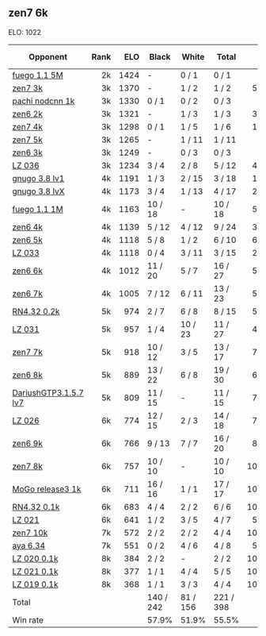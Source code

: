 ## zen7 6k ##

ELO: 1022

Opponent | Rank | ELO | Black | White | Total | Win rate
---------|-----:|----:|-------|-------|-------|-------:
[fuego 1.1 5M](fuego%201.1%205M.md) | 2k | 1424 | - | 0 / 1 | 0 / 1 | 0.0%
[zen7 3k](zen7%203k.md) | 3k | 1370 | - | 1 / 2 | 1 / 2 | 50.0%
[pachi nodcnn 1k](pachi%20nodcnn%201k.md) | 3k | 1330 | 0 / 1 | 0 / 2 | 0 / 3 | 0.0%
[zen6 2k](zen6%202k.md) | 3k | 1321 | - | 1 / 3 | 1 / 3 | 33.3%
[zen7 4k](zen7%204k.md) | 3k | 1298 | 0 / 1 | 1 / 5 | 1 / 6 | 16.7%
[zen7 5k](zen7%205k.md) | 3k | 1265 | - | 1 / 11 | 1 / 11 | 9.1%
[zen6 3k](zen6%203k.md) | 3k | 1249 | - | 0 / 3 | 0 / 3 | 0.0%
[LZ 036](LZ%20036.md) | 3k | 1234 | 3 / 4 | 2 / 8 | 5 / 12 | 41.7%
[gnugo 3.8 lv1](gnugo%203.8%20lv1.md) | 4k | 1191 | 1 / 3 | 2 / 15 | 3 / 18 | 16.7%
[gnugo 3.8 lvX](gnugo%203.8%20lvX.md) | 4k | 1173 | 3 / 4 | 1 / 13 | 4 / 17 | 23.5%
[fuego 1.1 1M](fuego%201.1%201M.md) | 4k | 1163 | 10 / 18 | - | 10 / 18 | 55.6%
[zen6 4k](zen6%204k.md) | 4k | 1139 | 5 / 12 | 4 / 12 | 9 / 24 | 37.5%
[zen6 5k](zen6%205k.md) | 4k | 1118 | 5 / 8 | 1 / 2 | 6 / 10 | 60.0%
[LZ 033](LZ%20033.md) | 4k | 1118 | 0 / 4 | 3 / 11 | 3 / 15 | 20.0%
[zen6 6k](zen6%206k.md) | 4k | 1012 | 11 / 20 | 5 / 7 | 16 / 27 | 59.3%
[zen6 7k](zen6%207k.md) | 4k | 1005 | 7 / 12 | 6 / 11 | 13 / 23 | 56.5%
[RN4.32 0.2k](RN4.32%200.2k.md) | 5k | 974 | 2 / 7 | 6 / 8 | 8 / 15 | 53.3%
[LZ 031](LZ%20031.md) | 5k | 957 | 1 / 4 | 10 / 23 | 11 / 27 | 40.7%
[zen7 7k](zen7%207k.md) | 5k | 918 | 10 / 12 | 3 / 5 | 13 / 17 | 76.5%
[zen6 8k](zen6%208k.md) | 5k | 889 | 13 / 22 | 6 / 8 | 19 / 30 | 63.3%
[DariushGTP3.1.5.7 lv7](DariushGTP3.1.5.7%20lv7.md) | 5k | 809 | 11 / 15 | - | 11 / 15 | 73.3%
[LZ 026](LZ%20026.md) | 6k | 774 | 12 / 15 | 2 / 3 | 14 / 18 | 77.8%
[zen6 9k](zen6%209k.md) | 6k | 766 | 9 / 13 | 7 / 7 | 16 / 20 | 80.0%
[zen7 8k](zen7%208k.md) | 6k | 757 | 10 / 10 | - | 10 / 10 | 100.0%
[MoGo release3 1k](MoGo%20release3%201k.md) | 6k | 711 | 16 / 16 | 1 / 1 | 17 / 17 | 100.0%
[RN4.32 0.1k](RN4.32%200.1k.md) | 6k | 683 | 4 / 4 | 2 / 2 | 6 / 6 | 100.0%
[LZ 021](LZ%20021.md) | 6k | 641 | 1 / 2 | 3 / 5 | 4 / 7 | 57.1%
[zen7 10k](zen7%2010k.md) | 7k | 572 | 2 / 2 | 2 / 2 | 4 / 4 | 100.0%
[aya 6.34](aya%206.34.md) | 7k | 551 | 0 / 2 | 4 / 6 | 4 / 8 | 50.0%
[LZ 020 0.1k](LZ%20020%200.1k.md) | 8k | 384 | 2 / 2 | - | 2 / 2 | 100.0%
[LZ 021 0.1k](LZ%20021%200.1k.md) | 8k | 377 | 1 / 1 | 4 / 4 | 5 / 5 | 100.0%
[LZ 019 0.1k](LZ%20019%200.1k.md) | 8k | 368 | 1 / 1 | 3 / 3 | 4 / 4 | 100.0%
Total | | | 140 / 242 | 81 / 156 | 221 / 398 | 
Win rate| | | 57.9% | 51.9% | 55.5% | 

